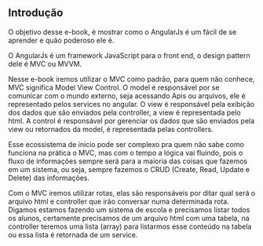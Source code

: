 ## Introdução

O objetivo desse e-book, é mostrar como o AngularJs é um fácil de se aprender e quão poderoso ele é.

O AngularJs é um framework JavaScript para o front end, o design pattern dele é MVC ou MVVM. 

Nesse e-book iremos utilizar o MVC como padrão, para quem não conhece, MVC significa Model View Control. O model é responsável por se comunicar com o mundo externo, seja acessando Apis ou arquivos, ele é representado pelos services no angular. O view é responsável pela exibição dos dados que são enviados pela controller, a view é representada pelo html. A control é responsável por gerenciar os dados que são enviados pela view ou retornados da model, é representada pelas controllers.

Esse ecossistema de inicio pode ser complexo pra quem não sabe como funciona na prática o MVC, mas com o tempo a lógica vai fluindo, pois o fluxo de informações sempre será para a maioria das coisas que fazemos em um sistema, ou seja, sempre fazemos o CRUD (Create, Read, Update e Delete) das informações.

Com o MVC iremos utilizar rotas, elas são responsáveis por ditar qual será o arquivo html e controller que irão conversar numa determinada rota. Digamos estamos fazendo um sistema de escola e precisamos listar todos os alunos, certamente precisamos de um arquivo html com uma tabela, na controller teremos uma lista (array) para listarmos esse conteúdo na tabela ou essa lista é retornada de um service.

